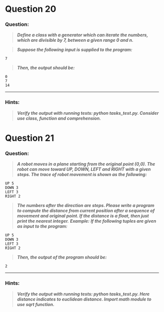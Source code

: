 # Question 20

### **Question:**

> **_Define a class with a generator which can iterate the numbers, which are divisible by 7, between a given range 0 and n._**

> **_Suppose the following input is supplied to the program:_**

```
7
```

> **_Then, the output should be:_**

```
0
7
14
```
---

### Hints:

> **_Verify the output with running tests: python tasks_test.py. Consider use class, function and comprehension._**


# Question 21

### **Question:**

> **_A robot moves in a plane starting from the original point (0,0). The robot can move toward UP, DOWN, LEFT and RIGHT with a given steps. The trace of robot movement is shown as the following:_**

```
UP 5
DOWN 3
LEFT 3
RIGHT 2
```

> **_The numbers after the direction are steps. Please write a program to compute the distance from current position after a sequence of movement and original point. If the distance is a float, then just print the nearest integer._**
> **_Example:_**
> **_If the following tuples are given as input to the program:_**

```
UP 5
DOWN 3
LEFT 3
RIGHT 2
```

> **_Then, the output of the program should be:_**

```
2
```

---

### Hints:

> **_Verify the output with running tests: python tasks_test.py. Here distance indicates to euclidean distance. Import math module to use sqrt function._**
